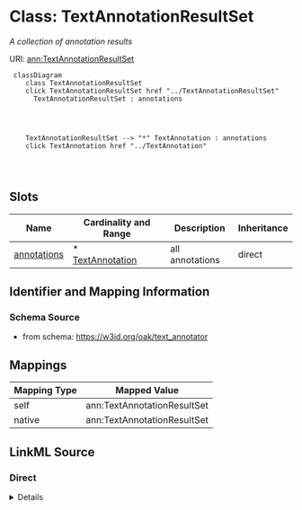 

# Class: TextAnnotationResultSet


_A collection of annotation results_





URI: [ann:TextAnnotationResultSet](https://w3id.org/linkml/text_annotator/TextAnnotationResultSet)






```{mermaid}
 classDiagram
    class TextAnnotationResultSet
    click TextAnnotationResultSet href "../TextAnnotationResultSet"
      TextAnnotationResultSet : annotations
        
          
    
    
    TextAnnotationResultSet --> "*" TextAnnotation : annotations
    click TextAnnotation href "../TextAnnotation"

        
      
```




<!-- no inheritance hierarchy -->


## Slots

| Name | Cardinality and Range | Description | Inheritance |
| ---  | --- | --- | --- |
| [annotations](annotations.md) | * <br/> [TextAnnotation](TextAnnotation.md) | all annotations | direct |









## Identifier and Mapping Information







### Schema Source


* from schema: https://w3id.org/oak/text_annotator




## Mappings

| Mapping Type | Mapped Value |
| ---  | ---  |
| self | ann:TextAnnotationResultSet |
| native | ann:TextAnnotationResultSet |







## LinkML Source

<!-- TODO: investigate https://stackoverflow.com/questions/37606292/how-to-create-tabbed-code-blocks-in-mkdocs-or-sphinx -->

### Direct

<details>
```yaml
name: TextAnnotationResultSet
description: A collection of annotation results
from_schema: https://w3id.org/oak/text_annotator
attributes:
  annotations:
    name: annotations
    description: all annotations
    from_schema: https://w3id.org/oak/text_annotator
    rank: 1000
    domain_of:
    - TextAnnotationResultSet
    range: TextAnnotation
    multivalued: true
    inlined: true

```
</details>

### Induced

<details>
```yaml
name: TextAnnotationResultSet
description: A collection of annotation results
from_schema: https://w3id.org/oak/text_annotator
attributes:
  annotations:
    name: annotations
    description: all annotations
    from_schema: https://w3id.org/oak/text_annotator
    rank: 1000
    alias: annotations
    owner: TextAnnotationResultSet
    domain_of:
    - TextAnnotationResultSet
    range: TextAnnotation
    multivalued: true
    inlined: true

```
</details>